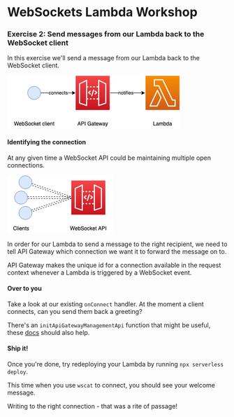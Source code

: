 # WebSockets Lambda Workshop

### Exercise 2: Send messages from our Lambda back to the WebSocket client

In this exercise we'll send a message from our Lambda back to the WebSocket client.

![Exercise diagram](exercise-diagram.png)

#### Identifying the connection

At any given time a WebSocket API could be maintaining multiple open connections.

![Multiple connections diagram](multiple-connections-diagram.png)

In order for our Lambda to send a message to the right recipient, we need to tell API Gateway which connection we want it to forward the message on to.

API Gateway makes the unique id for a connection available in the request context whenever a Lambda is triggered by a WebSocket event.

#### Over to you

Take a look at our existing `onConnect` handler. At the moment a client connects, can you send them back a greeting?

There's an `initApiGatewayManagementApi` function that might be useful, these [docs](https://docs.aws.amazon.com/AWSJavaScriptSDK/latest/AWS/ApiGatewayManagementApi.html#postToConnection-property) should also help.

#### Ship it!

Once you're done, try redeploying your Lambda by running `npx serverless deploy`.

This time when you use `wscat` to connect, you should see your welcome message.

Writing to the right connection - that was a rite of passage!

